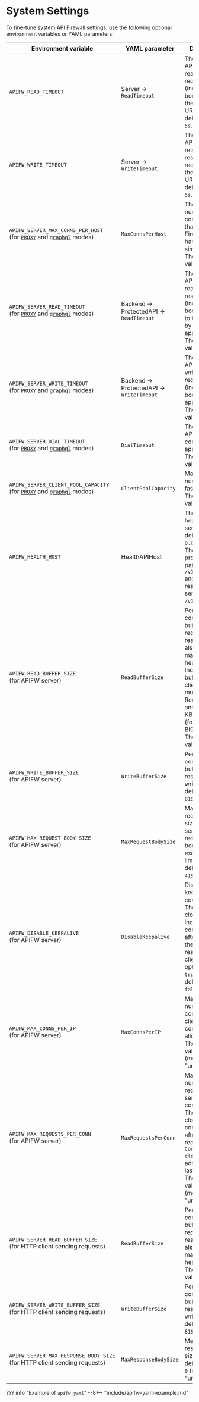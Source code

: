 # System Settings

To fine-tune system API Firewall settings, use the following optional environment variables or YAML parameters:

| Environment variable | YAML parameter | Description |
| -------------------- | ----------- | ----------- |
| `APIFW_READ_TIMEOUT`              | Server → `ReadTimeout` | The timeout for API Firewall to read the full request (including the body) sent to the application URL. The default value is `5s`.                                                                                                                                                                                                                                                                                                                                                                                                                                                                                        |
| `APIFW_WRITE_TIMEOUT`             | Server → `WriteTimeout` | The timeout for API Firewall to return the response to the request sent to the application URL. The default value is `5s`.                                                                                                                                                                                                                                                                                                                                                                                                                                                                                            |
| `APIFW_SERVER_MAX_CONNS_PER_HOST`<br>(for [`PROXY`](../installation-guides/docker-container.md) and [`graphql`](../installation-guides/graphql/docker-container.md) modes) | `MaxConnsPerHost` | The maximum number of connections that API Firewall can handle simultaneously. The default value is `512`.                                                                                                                                                                                                                                                                                                                                                                                                                                                                                                            |
| `APIFW_SERVER_READ_TIMEOUT` <br>(for [`PROXY`](../installation-guides/docker-container.md) and [`graphql`](../installation-guides/graphql/docker-container.md) modes)       | Backend → ProtectedAPI → `ReadTimeout` | The timeout for API Firewall to read the full response (including the body) returned to the request by the application. The default value is `5s`.                                                                                                                                                                                                                                                                                                                                                                                                                                                                        |
| `APIFW_SERVER_WRITE_TIMEOUT` <br>(for [`PROXY`](../installation-guides/docker-container.md) and [`graphql`](../installation-guides/graphql/docker-container.md) modes)      | Backend → ProtectedAPI → `WriteTimeout` | The timeout for API Firewall to write the full request (including the body) to the application. The default value is `5s`.                                                                                                                                                                                                                                                                                                                                                                                                                                                                                                |
| `APIFW_SERVER_DIAL_TIMEOUT` <br>(for [`PROXY`](../installation-guides/docker-container.md) and [`graphql`](../installation-guides/graphql/docker-container.md) modes)       | `DialTimeout` | The timeout for API Firewall to connect to the application. The default value is `200ms`.                                                                                                                                                                                                                                                                                                                                                                                                                                                                                                                             |
| `APIFW_SERVER_CLIENT_POOL_CAPACITY` <br>(for [`PROXY`](../installation-guides/docker-container.md) and [`graphql`](../installation-guides/graphql/docker-container.md) modes)       | `ClientPoolCapacity` | Maximum number of the fasthttp clients. The default value is `1000`.                                                                                                                                                                                                                                                                                                                                                                                                                                                                                                                             |
| `APIFW_HEALTH_HOST`       | HealthAPIHost | The host of the health check service. The default value is `0.0.0.0:9667`. The liveness probe service path is `/v1/liveness` and the readiness service path is `/v1/readiness`.                                                                                                                                                                                                                                                                                                                                                                                                                                                                                                                             |
| `APIFW_READ_BUFFER_SIZE`<br>(for APIFW server) | `ReadBufferSize` | Per-connection buffer size for request reading. This also limits the maximum header size. Increase this buffer if your clients send multi-KB RequestURIs and/or multi-KB headers (for example, BIG cookies). The default value is `8192`. |
| `APIFW_WRITE_BUFFER_SIZE`<br>(for APIFW server) | `WriteBufferSize` | Per-connection buffer size for response writing.  The default value is `8192`. |
| `APIFW_MAX_REQUEST_BODY_SIZE`<br>(for APIFW server) | `MaxRequestBodySize` | Maximum request body size. The server rejects requests with bodies exceeding this limit. The default value is `4194304`. |
| `APIFW_DISABLE_KEEPALIVE`<br>(for APIFW server) | `DisableKeepalive` | Disables the keep-alive connections. The server will close all the incoming connections after sending the first response to the client if this option is set to `true`. The default value is `false`. |
| `APIFW_MAX_CONNS_PER_IP`<br>(for APIFW server) | `MaxConnsPerIP` | Maximum number of concurrent client connections allowed per IP. The default value is `0` (means "unlimited"). |
| `APIFW_MAX_REQUESTS_PER_CONN`<br>(for APIFW server) | `MaxRequestsPerConn` | Maximum number of requests served per connection. The server closes the connection after the last request. The `Connection: close` header is added to the last response. The default value is `0` (means "unlimited"). |
| `APIFW_SERVER_READ_BUFFER_SIZE`<br>(for HTTP client sending requests) | `ReadBufferSize` | Per-connection buffer size for request reading. This also limits the maximum header size. The default value is `8192`. |
| `APIFW_SERVER_WRITE_BUFFER_SIZE`<br>(for HTTP client sending requests) | `WriteBufferSize` | Per-connection buffer size for response writing.  The default value is `8192`. |
| `APIFW_SERVER_MAX_RESPONSE_BODY_SIZE`<br>(for HTTP client sending requests) | `MaxResponseBodySize` | Maximum response body size. The default value is `0` (means "unlimited").  |

<a name="apifw-yaml-example"></a>
??? info "Example of `apifw.yaml`"
    --8<-- "include/apifw-yaml-example.md"
